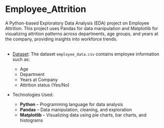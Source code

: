# Employee_Attrition
A Python-based Exploratory Data Analysis (EDA) project on Employee Attrition. This project uses Pandas for data manipulation and Matplotlib for visualizing attrition patterns across departments, age groups, and years at the company, providing insights into workforce trends.
<br>
<br>
- <u>Dataset</u>: The dataset `employee_data.csv` contains employee information such as:  
  - Age  
  - Department  
  - Years at Company  
  - Attrition status (Yes/No)  


- Technologies Used: 
  - **Python** – Programming language for data analysis  
  - **Pandas** – Data manipulation, cleaning, and exploration  
  - **Matplotlib** – Visualizing data using pie charts, bar charts, and histograms
